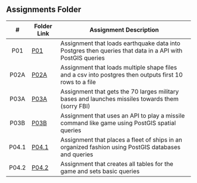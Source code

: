 ##  Assignments Folder

|   #    | Folder Link                                                                                     | Assignment Description                                                                                   |
| :---:  | -------------------------------------------------------------------------------------------     | -------------------------------------------------------------------------------------------------------- |
|  P01   | [P01](https://github.com/DakTheProgrammer/5443-Spatial-DB-Wilson/tree/main/Assignments/P01)     | Assignment that loads earthquake data into Postgres then queries that data in a API with PostGIS queries |
|  P02A  | [P02A](https://github.com/DakTheProgrammer/5443-Spatial-DB-Wilson/tree/main/Assignments/P02A)   | Assignment that loads multiple shape files and a csv into postgres then outputs first 10 rows to a file  |
|  P03A  | [P03A](https://github.com/DakTheProgrammer/5443-Spatial-DB-Wilson/tree/main/Assignments/P03A)   | Assignment that gets the 70 larges military bases and launches missiles towards them (sorry FBI)         |
|  P03B  | [P03B](https://github.com/DakTheProgrammer/5443-Spatial-DB-Wilson/tree/main/Assignments/P03B)   | Assignment that uses an API to play a missile command like game using PostGIS spatial queries            |
|  P04.1 | [P04.1](https://github.com/DakTheProgrammer/5443-Spatial-DB-Wilson/tree/main/Assignments/P04.1) | Assignment that places a fleet of ships in an organized fashion using PostGIS databases and queries      |
|  P04.2 | [P04.2](https://github.com/DakTheProgrammer/5443-Spatial-DB-Wilson/tree/main/Assignments/P04.2) | Assignment that creates all tables for the game and sets basic queries                                   |